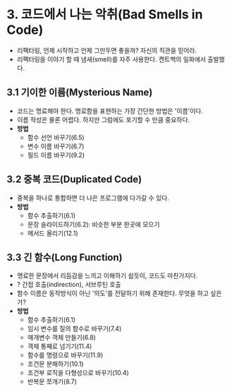 # 3. 코드에서 나는 악취(Bad Smells in Code)

- 리팩터링, 언제 시작하고 언제 그만두면 좋을까? 자신의 직관을 믿어라.
- 리팩터링을 이야기 할 때 냄새(smell)를 자주 사용한다. 켄트백의 일화에서 출발했다.

## 3.1 기이한 이름(Mysterious Name)

- 코드는 명료해야 한다. 명료함을 표현하는 가장 간단한 방법은 '이름'이다.
- 이름 작성은 물론 어렵다. 하지만 그럼에도 포기할 수 만큼 중요하다.
- **방법**
    - 함수 선언 바꾸기(6.5)
    - 변수 이름 바꾸기(6.7)
    - 필드 이름 바꾸기(9.2)

## 3.2 중복 코드(Duplicated Code)

- 중복을 하나로 통합하면 더 나은 프로그램에 다가갈 수 있다.
- **방법**
    - 함수 추출하기(6.1)
    - 문장 슬라이드하기(6.2): 비슷한 부분 한곳에 모으기
    - 메서드 올리기(12.1)

## 3.3 긴 함수(Long Function)

- 명료한 문장에서 리듬감을 느끼고 이해하기 쉽듯이, 코드도 마찬가지다.
- ? 간접 호출(indirection), 서브루틴 호출
- 함수 이름은 동작방식이 아닌 '의도'를 전달하기 위해 존재한다. 무엇을 하고 싶은가?
- **방법**
  - 함수 추출하기(6.1)
  - 임시 변수를 질의 함수로 바꾸기(7.4)
  - 매개변수 객체 만들기(6.8)
  - 객체 통째로 넘기기(11.4)
  - 함수를 명령으로 바꾸기(11.9)
  - 조건문 분해하기(10.1)
  - 조건부 로직을 다형성으로 바꾸기(10.4)
  - 반복문 쪼개기(8.7)

